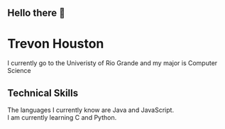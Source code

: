 ## Hello there 👋

# Trevon Houston 
I currently go to the Univeristy of Rio Grande and my major is Computer Science

## Technical Skills
The languages I currently know are Java and JavaScript.  
I am currently learning C and Python.

<!--
**trevonhouston03/trevonhouston03** is a ✨ _special_ ✨ repository because its `README.md` (this file) appears on your GitHub profile.

Here are some ideas to get you started:

- 🔭 I’m currently working on ...
- 🌱 I’m currently learning ...
- 👯 I’m looking to collaborate on ...
- 🤔 I’m looking for help with ...
- 💬 Ask me about ...
- 📫 How to reach me: ...
- 😄 Pronouns: ...
- ⚡ Fun fact: ...
-->
